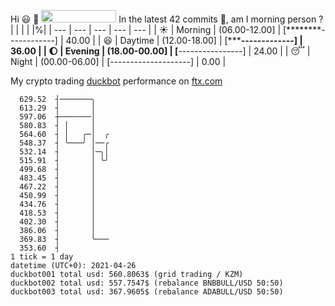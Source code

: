 Hi :smiley: :wave: <img src="https://jojoee.jojoee.com/api/utcnow" width="120" height="20">
In the latest 42 commits :bug:, am I morning person ? 
| | | | |%|
| --- | --- | --- | --- | --- |
| :sunny: | Morning | (06.00-12.00] | [********------------] | 40.00 |
| :satisfied: | Daytime | (12.00-18.00] | [*******-------------] | 36.00 |
| :moon: | Evening | (18.00-00.00] | [****----------------] | 24.00 |
| :sleeping: | Night | (00.00-06.00] | [--------------------] | 0.00 |

My crypto trading [duckbot](https://github.com/jojoee/duckbot) performance on [ftx.com](https://ftx.com/#a=13144711)
```
  629.52  ┤───────╮
  613.29  ┤       │
  597.06  ┼───────│
  580.83  ┤ │     │
  564.60  ┤ │   ╭─│  ╭
  548.37  ┤ ╰───╯ │──╭
  532.14  ┤       │─╮│
  515.91  ┤       │ ╰╯
  499.68  ┤       │
  483.45  ┤       │
  467.22  ┤       │
  450.99  ┤       │
  434.76  ┤       │
  418.53  ┤       │
  402.30  ┤       │
  386.06  ┤       │
  369.83  ┤       ╰───
  353.60  ┤
1 tick = 1 day
datetime (UTC+0): 2021-04-26
duckbot001 total usd: 560.8063$ (grid trading / KZM)
duckbot002 total usd: 557.7547$ (rebalance BNBBULL/USD 50:50)
duckbot003 total usd: 367.9605$ (rebalance ADABULL/USD 50:50)
```

